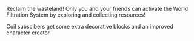 Reclaim the wasteland! Only you and your friends can activate the World Filtration System by exploring and collecting resources!

Coil subscibers get some extra decorative blocks and an improved character creator